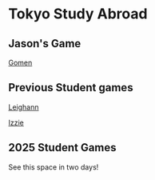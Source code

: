 # Tokyo Study Abroad

## Jason's Game
[Gomen](Gomen6.html)

## Previous Student games
[Leighann](Leighann.html)

[Izzie](Izzie.html)

## 2025 Student Games
See this space in two days!
